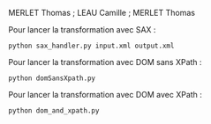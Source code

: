 MERLET Thomas ; LEAU Camille ; MERLET Thomas

Pour lancer la transformation avec SAX :
```
python sax_handler.py input.xml output.xml
```

Pour lancer la transformation avec DOM sans XPath :
```
python domSansXpath.py
```

Pour lancer la transformation avec DOM avec XPath :
```
python dom_and_xpath.py
```

